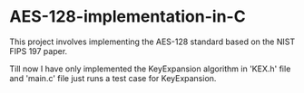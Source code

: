 # AES-128-implementation-in-C
This project involves implementing the AES-128 standard based on the NIST FIPS 197 paper.

Till now I have only implemented the KeyExpansion algorithm in 'KEX.h' file
and 'main.c' file just runs a test case for KeyExpansion.


